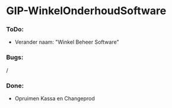 # GIP-WinkelOnderhoudSoftware
### ToDo:

- Verander naam: "Winkel Beheer Software"

### Bugs: 

/

### Done:

- Opruimen Kassa en Changeprod